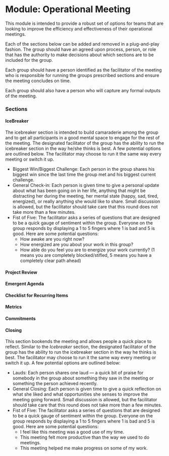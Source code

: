<!-- TITLE: Module Operational Meeting -->
<!-- SUBTITLE: A quick summary of Module Operational Meeting -->

# Module: Operational Meeting

This module is intended to provide a robust set of options for teams that are looking to improve the efficiency and effectiveness of their operational meetings.  

Each of the sections below can be added and removed in a plug-and-play fashion.  The group should have an agreed upon process, person, or role that has the authority to make decisions about which sections are to be included for the group.

Each group should have a person identified as the facilitator of the meeting who is responsible for running the groups prescribed sections and ensure the meeting concludes on time.

Each group should also have a person who will capture any formal outputs of the meeting.

### Sections

#### IceBreaker


The icebreaker section is intended to build camaraderie among the group and to get all participants in a good mental space to engage for the rest of the meeting.  The designated facilitator of the group has the ability to run the icebreaker section in the way he/she thinks is best.  A few potential options are outlined below.  The facilitator may choose to run it the same way every meeting or switch it up.

* Biggest Win/Biggest Challenge:  Each person in the group shares his biggest win since the last time the group met and his biggest current challenge.
* General Check-in:  Each person is given time to give a personal update about what has been going on in her life, anything that might be distracting her during the meeting, her mental state (happy, sad, tired, energized), or really anything she would like to share.  Small discussion is allowed, but the facilitator should take care that this round does not take more than a few minutes.  
* Fist of Five:  The facilitator asks a series of questions that are designed to be a quick gauge of sentiment within the group.  Everyone on the group responds by displaying a 1 to 5 fingers where 1 is bad and 5 is good.  Here are some potential questions:
    * How awake are you right now?
    * How energized are you about your work in this group?
    * How able do you feel you are to energize your work currently? (1 means you are completely blocked/stifled, 5 means you have a completely clear path ahead)

#### Project Review
####
#### Emergent Agenda
####
#### Checklist for Recurring Items
####
#### Metrics
####
#### Commitments
####
#### Closing

This section bookends the meeting and allows people a quick place to reflect.  Similar to the *Icebreaker* section, the designated facilitator of the group has the ability to run the icebreaker section in the way he thinks is best.    The facilitator may choose to run it the same way every meeting or switch it up. A few potential options are outlined below:

* Lauds: Each person shares one laud — a quick bit of praise for somebody in the group about something they saw in the meeting or something the person achieved recently.
* General Closing:  Each person is given time to give a quick reflection on what she liked and what opportunities she senses to improve the meeting going forward.  Small discussion is allowed, but the facilitator should take care that this round does not take more than a few minutes.  
* Fist of Five:  The facilitator asks a series of questions that are designed to be a quick gauge of sentiment within the group.  Everyone on the group responds by displaying a 1 to 5 fingers where 1 is bad and 5 is good.  Here are some potential questions:
    * I feel like this meeting was a good use of my time.
    * This meeting felt more productive than the way we used to do meetings.
    * This meeting helped me make progress on some of my work.


